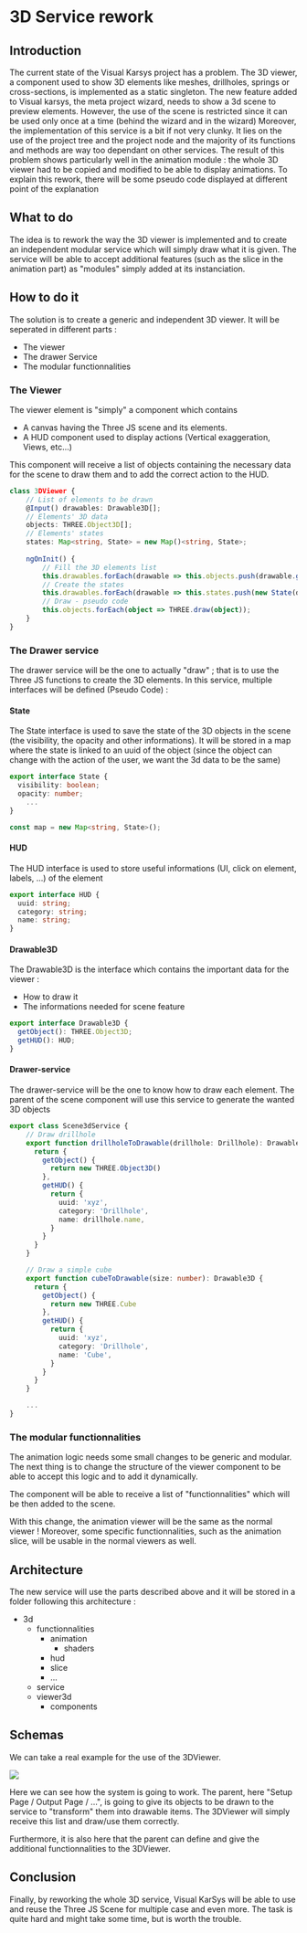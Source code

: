 # 3D Service rework
## Introduction
The current state of the Visual Karsys project has a problem. The 3D viewer, a component used to show 3D elements like meshes, drillholes, springs or cross-sections, is implemented as a static singleton.
The new feature added to Visual karsys, the meta project wizard, needs to show a 3d scene to preview elements. However, the use of the scene is restricted since it can be used only once at a time (behind the wizard and in the wizard)
Moreover, the implementation of this service is a bit if not very clunky. It lies on the use of the project tree and the project node and the majority of its functions and methods are way too dependant on other services.
The result of this problem shows particularly well in the animation module : the whole 3D viewer had to be copied and modified to be able to display animations.
To explain this rework, there will be some pseudo code displayed at different point of the explanation

## What to do
The idea is to rework the way the 3D viewer is implemented and to create an independent modular service which will simply draw what it is given.
The service will be able to accept additional features (such as the slice in the animation part) as "modules" simply added at its instanciation.

## How to do it
The solution is to create a generic and independent 3D viewer.
It will be seperated in different parts :
* The viewer
* The drawer Service
* The modular functionnalities

### The Viewer
The viewer element is "simply" a component which contains
* A canvas having the Three JS scene and its elements.
* A HUD component used to display actions (Vertical exaggeration, Views, etc...)

This component will receive a list of objects containing the necessary data for the scene to draw them and to add the correct action to the HUD.

```typescript
class 3DViewer {
    // List of elements to be drawn
    @Input() drawables: Drawable3D[]; 
    // Elements' 3D data
    objects: THREE.Object3D[];
    // Elements' states
    states: Map<string, State> = new Map()<string, State>;
    
    ngOnInit() {
        // Fill the 3D elements list
        this.drawables.forEach(drawable => this.objects.push(drawable.getObject()));
        // Create the states
        this.drawables.forEach(drawable => this.states.push(new State(drawable.getHUD().uuid, ...)));
        // Draw - pseudo code
        this.objects.forEach(object => THREE.draw(object));
    }
}
```

### The Drawer service
The drawer service will be the one to actually "draw" ; that is to use the Three JS functions to create the 3D elements.
In this service, multiple interfaces will be defined (Pseudo Code) :

#### State
The State interface is used to save the state of the 3D objects in the scene (the visibility, the opacity and other informations).
It will be stored in a map where the state is linked to an uuid of the object (since the object can change with the action of the user, we want the 3d data to be the same)

```typescript
export interface State {
  visibility: boolean;
  opacity: number;
    ...
}

const map = new Map<string, State>();
```

#### HUD
The HUD interface is used to store useful informations (UI, click on element, labels, ...) of the element

```typescript
export interface HUD {
  uuid: string;
  category: string;
  name: string;
}
```

#### Drawable3D
The Drawable3D is the interface which contains the important data for the viewer :
* How to draw it
* The informations needed for scene feature

```typescript
export interface Drawable3D {
  getObject(): THREE.Object3D;
  getHUD(): HUD;
}
```

#### Drawer-service
The drawer-service will be the one to know how to draw each element. The parent of the scene component will use this service to generate the wanted 3D objects

```typescript
export class Scene3dService {
    // Draw drillhole
    export function drillholeToDrawable(drillhole: Drillhole): Drawable3D {
      return {
        getObject() {
          return new THREE.Object3D()
        },
        getHUD() {
          return {
            uuid: 'xyz',
            category: 'Drillhole',
            name: drillhole.name,
          }
        }
      }
    }

    // Draw a simple cube
    export function cubeToDrawable(size: number): Drawable3D {
      return {
        getObject() {
          return new THREE.Cube
        },
        getHUD() {
          return {
            uuid: 'xyz',
            category: 'Drillhole',
            name: 'Cube',
          }
        }
      }
    }

    ...
}
```

### The modular functionnalities
The animation logic needs some small changes to be generic and modular. The next thing is to change the structure of the viewer component to be able to accept this logic and to add it dynamically.

The component will be able to receive a list of "functionnalities" which will be then added to the scene.

With this change, the animation viewer will be the same as the normal viewer ! Moreover, some specific functionnalities, such as the animation slice, will be usable in the normal viewers as well.

## Architecture
The new service will use the parts described above and it will be stored in a folder following this architecture :
- 3d
    - functionnalities
        - animation
            - shaders
        - hud
        - slice
        - ...
    - service
    - viewer3d
        - components

## Schemas
We can take a real example for the use of the 3DViewer.

![](https://i.imgur.com/n1u5Qk7.png)

Here we can see how the system is going to work. The parent, here "Setup Page / Output Page / ...", is going to give its objects to be drawn to the service to "transform" them into drawable items. The 3DViewer will simply receive this list and draw/use them correctly.

Furthermore, it is also here that the parent can define and give the additional functionnalities to the 3DViewer.

## Conclusion
Finally, by reworking the whole 3D service, Visual KarSys will be able to use and reuse the Three JS Scene for multiple case and even more.
The task is quite hard and might take some time, but is worth the trouble.
